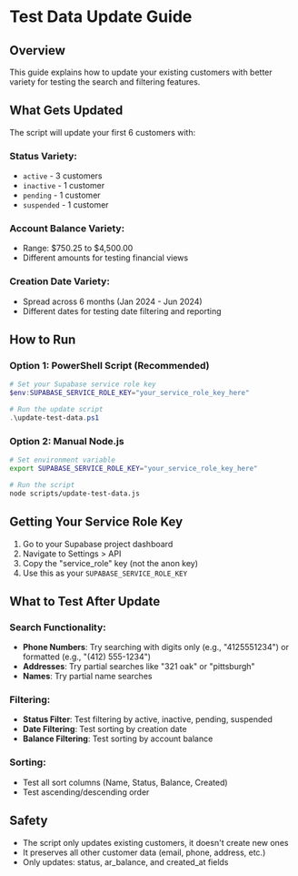 # Test Data Update Guide

## Overview
This guide explains how to update your existing customers with better variety for testing the search and filtering features.

## What Gets Updated
The script will update your first 6 customers with:

### **Status Variety:**
- `active` - 3 customers
- `inactive` - 1 customer  
- `pending` - 1 customer
- `suspended` - 1 customer

### **Account Balance Variety:**
- Range: $750.25 to $4,500.00
- Different amounts for testing financial views

### **Creation Date Variety:**
- Spread across 6 months (Jan 2024 - Jun 2024)
- Different dates for testing date filtering and reporting

## How to Run

### Option 1: PowerShell Script (Recommended)
```powershell
# Set your Supabase service role key
$env:SUPABASE_SERVICE_ROLE_KEY="your_service_role_key_here"

# Run the update script
.\update-test-data.ps1
```

### Option 2: Manual Node.js
```bash
# Set environment variable
export SUPABASE_SERVICE_ROLE_KEY="your_service_role_key_here"

# Run the script
node scripts/update-test-data.js
```

## Getting Your Service Role Key
1. Go to your Supabase project dashboard
2. Navigate to Settings > API
3. Copy the "service_role" key (not the anon key)
4. Use this as your `SUPABASE_SERVICE_ROLE_KEY`

## What to Test After Update

### **Search Functionality:**
- **Phone Numbers**: Try searching with digits only (e.g., "4125551234") or formatted (e.g., "(412) 555-1234")
- **Addresses**: Try partial searches like "321 oak" or "pittsburgh"
- **Names**: Try partial name searches

### **Filtering:**
- **Status Filter**: Test filtering by active, inactive, pending, suspended
- **Date Filtering**: Test sorting by creation date
- **Balance Filtering**: Test sorting by account balance

### **Sorting:**
- Test all sort columns (Name, Status, Balance, Created)
- Test ascending/descending order

## Safety
- The script only updates existing customers, it doesn't create new ones
- It preserves all other customer data (email, phone, address, etc.)
- Only updates: status, ar_balance, and created_at fields










